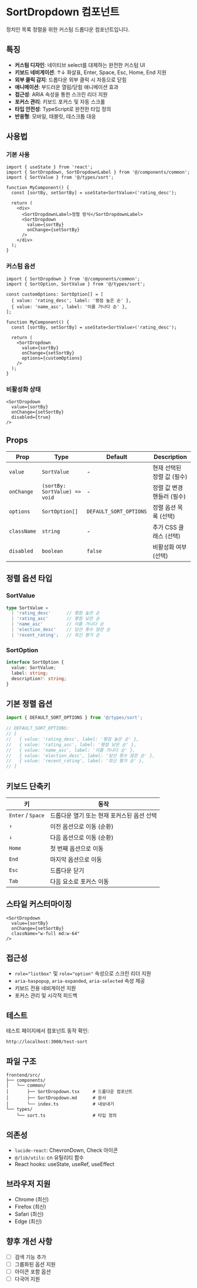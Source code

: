 # SortDropdown 컴포넌트

정치인 목록 정렬을 위한 커스텀 드롭다운 컴포넌트입니다.

## 특징

- **커스텀 디자인**: 네이티브 select를 대체하는 완전한 커스텀 UI
- **키보드 네비게이션**: ↑↓ 화살표, Enter, Space, Esc, Home, End 지원
- **외부 클릭 감지**: 드롭다운 외부 클릭 시 자동으로 닫힘
- **애니메이션**: 부드러운 열림/닫힘 애니메이션 효과
- **접근성**: ARIA 속성을 통한 스크린 리더 지원
- **포커스 관리**: 키보드 포커스 및 자동 스크롤
- **타입 안전성**: TypeScript로 완전한 타입 정의
- **반응형**: 모바일, 태블릿, 데스크톱 대응

## 사용법

### 기본 사용

```tsx
import { useState } from 'react';
import { SortDropdown, SortDropdownLabel } from '@/components/common';
import { SortValue } from '@/types/sort';

function MyComponent() {
  const [sortBy, setSortBy] = useState<SortValue>('rating_desc');

  return (
    <div>
      <SortDropdownLabel>정렬 방식</SortDropdownLabel>
      <SortDropdown
        value={sortBy}
        onChange={setSortBy}
      />
    </div>
  );
}
```

### 커스텀 옵션

```tsx
import { SortDropdown } from '@/components/common';
import { SortOption, SortValue } from '@/types/sort';

const customOptions: SortOption[] = [
  { value: 'rating_desc', label: '평점 높은 순' },
  { value: 'name_asc', label: '이름 가나다 순' },
];

function MyComponent() {
  const [sortBy, setSortBy] = useState<SortValue>('rating_desc');

  return (
    <SortDropdown
      value={sortBy}
      onChange={setSortBy}
      options={customOptions}
    />
  );
}
```

### 비활성화 상태

```tsx
<SortDropdown
  value={sortBy}
  onChange={setSortBy}
  disabled={true}
/>
```

## Props

| Prop | Type | Default | Description |
|------|------|---------|-------------|
| `value` | `SortValue` | - | 현재 선택된 정렬 값 (필수) |
| `onChange` | `(sortBy: SortValue) => void` | - | 정렬 값 변경 핸들러 (필수) |
| `options` | `SortOption[]` | `DEFAULT_SORT_OPTIONS` | 정렬 옵션 목록 (선택) |
| `className` | `string` | - | 추가 CSS 클래스 (선택) |
| `disabled` | `boolean` | `false` | 비활성화 여부 (선택) |

## 정렬 옵션 타입

### SortValue

```typescript
type SortValue =
  | 'rating_desc'      // 평점 높은 순
  | 'rating_asc'       // 평점 낮은 순
  | 'name_asc'         // 이름 가나다 순
  | 'election_desc'    // 당선 횟수 많은 순
  | 'recent_rating';   // 최신 평가 순
```

### SortOption

```typescript
interface SortOption {
  value: SortValue;
  label: string;
  description?: string;
}
```

## 기본 정렬 옵션

```typescript
import { DEFAULT_SORT_OPTIONS } from '@/types/sort';

// DEFAULT_SORT_OPTIONS:
// [
//   { value: 'rating_desc', label: '평점 높은 순' },
//   { value: 'rating_asc', label: '평점 낮은 순' },
//   { value: 'name_asc', label: '이름 가나다 순' },
//   { value: 'election_desc', label: '당선 횟수 많은 순' },
//   { value: 'recent_rating', label: '최신 평가 순' },
// ]
```

## 키보드 단축키

| 키 | 동작 |
|----|------|
| `Enter` / `Space` | 드롭다운 열기 또는 현재 포커스된 옵션 선택 |
| `↑` | 이전 옵션으로 이동 (순환) |
| `↓` | 다음 옵션으로 이동 (순환) |
| `Home` | 첫 번째 옵션으로 이동 |
| `End` | 마지막 옵션으로 이동 |
| `Esc` | 드롭다운 닫기 |
| `Tab` | 다음 요소로 포커스 이동 |

## 스타일 커스터마이징

```tsx
<SortDropdown
  value={sortBy}
  onChange={setSortBy}
  className="w-full md:w-64"
/>
```

## 접근성

- `role="listbox"` 및 `role="option"` 속성으로 스크린 리더 지원
- `aria-haspopup`, `aria-expanded`, `aria-selected` 속성 제공
- 키보드 전용 네비게이션 지원
- 포커스 관리 및 시각적 피드백

## 테스트

테스트 페이지에서 컴포넌트 동작 확인:

```
http://localhost:3000/test-sort
```

## 파일 구조

```
frontend/src/
├── components/
│   └── common/
│       ├── SortDropdown.tsx     # 드롭다운 컴포넌트
│       ├── SortDropdown.md      # 문서
│       └── index.ts             # 내보내기
└── types/
    └── sort.ts                  # 타입 정의
```

## 의존성

- `lucide-react`: ChevronDown, Check 아이콘
- `@/lib/utils`: cn 유틸리티 함수
- React hooks: useState, useRef, useEffect

## 브라우저 지원

- Chrome (최신)
- Firefox (최신)
- Safari (최신)
- Edge (최신)

## 향후 개선 사항

- [ ] 검색 기능 추가
- [ ] 그룹화된 옵션 지원
- [ ] 아이콘 포함 옵션
- [ ] 다국어 지원
